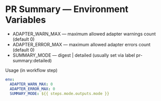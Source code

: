# PR Summary — Environment Variables

- ADAPTER_WARN_MAX — maximum allowed adapter warnings count (default 0)
- ADAPTER_ERROR_MAX — maximum allowed adapter errors count (default 0)
- SUMMARY_MODE — digest | detailed (usually set via label pr-summary:detailed)

Usage (in workflow step)
```yaml
env:
  ADAPTER_WARN_MAX: 0
  ADAPTER_ERROR_MAX: 0
  SUMMARY_MODE: ${{ steps.mode.outputs.mode }}
```
